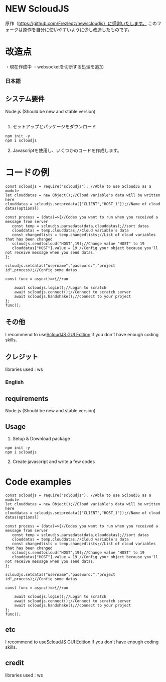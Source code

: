 # NEW ScloudJS

原作（https://github.com/Frezledz/newscloudjs）に感謝いたします。
このフォークは原作を自分に使いやすいように少し改造したものです。

# 改造点
・現在作成中
・websocketを切断する処理を追加


### 日本語


## システム要件
Node.js (Should be new and stable version)
## 
1. セットアップとパッケージをダウンロード
```
npm init -y
npm i scloudjs
```
2. Javascriptを使用し、いくつかのコードを作成します。

# コードの例
```
const scloudjs = require("scloudjs"); //Able to use ScloudJS as a module
let clouddatas = new Object();//Cloud variable's data will be written here
clouddatas = scloudjs.setpredata(["CLIENT","HOST_1"]);//Name of cloud datas(optional)

const process = (data)=>{//Codes you want to run when you received a message from server
   const temp = scloudjs.parsedata(data,clouddatas);//sort datas
   clouddatas = temp.clouddatas;//Cloud variable's data
   const changedlists = temp.changedlists;//List of cloud variables that has been changed
   scloudjs.sendtocloud("HOST",19);//Change value "HOST" to 19
   clouddatas["HOST"].value = 19 //Config your object because you'll not receive message when you send datas.
};

scloudjs.setdatas("username","password:","project id",process);//Config some datas

const func = async()=>{//run

    await scloudjs.login();//Login to scratch
    await scloudjs.connect();//Connect to scratch server
    await scloudjs.handshake();//connect to your project
};
func();

```
## その他
I recommend to use[ScloudJS GUI Edition](https://github.com/Frezledz/ScloudjsGUI) if you don't have enough coding skills.
## クレジット
libraries used : ws

### English


## requirements
Node.js (Should be new and stable version)
## Usage
1. Setup & Download package
```
npm init -y
npm i scloudjs
```
2. Create javascript and write a few codes

# Code examples
```
const scloudjs = require("scloudjs"); //Able to use ScloudJS as a module
let clouddatas = new Object();//Cloud variable's data will be written here
clouddatas = scloudjs.setpredata(["CLIENT","HOST_1"]);//Name of cloud datas(optional)

const process = (data)=>{//Codes you want to run when you received a message from server
   const temp = scloudjs.parsedata(data,clouddatas);//sort datas
   clouddatas = temp.clouddatas;//Cloud variable's data
   const changedlists = temp.changedlists;//List of cloud variables that has been changed
   scloudjs.sendtocloud("HOST",19);//Change value "HOST" to 19
   clouddatas["HOST"].value = 19 //Config your object because you'll not receive message when you send datas.
};

scloudjs.setdatas("username","password:","project id",process);//Config some datas

const func = async()=>{//run

    await scloudjs.login();//Login to scratch
    await scloudjs.connect();//Connect to scratch server
    await scloudjs.handshake();//connect to your project
};
func();

```
## etc
I recommend to use[ScloudJS GUI Edition](https://github.com/Frezledz/ScloudjsGUI) if you don't have enough coding skills.
## credit
libraries used : ws
